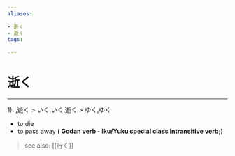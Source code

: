 ```yaml
---
aliases:
    
- 逝く
- 逝く
tags:
    
---
```


# 逝く
---
1).
,逝く > いく,いく,逝く > ゆく,ゆく

- to die
- to pass away
**( Godan verb - Iku/Yuku special class Intransitive verb;)**
> see also:  [[行く]]
            